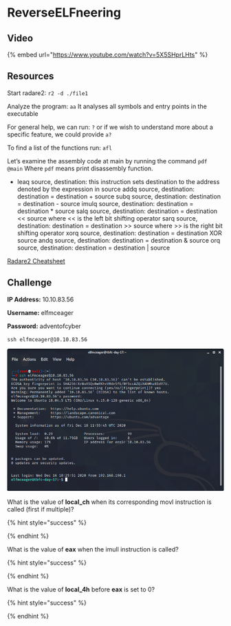 # ReverseELFneering

## Video

{% embed url="https://www.youtube.com/watch?v=5X5SHprLHts" %}

## Resources

Start radare2: `r2 -d ./file1`

Analyze the program: `aa`  It analyses all symbols and entry points in the executable

For general help, we can run: `?` or if we wish to understand more about a specific feature, we could provide `a?`

To find a list of the functions run: `afl`

Let’s examine the assembly code at main by running the command `pdf @main` Where `pdf` means print disassembly function.



* leaq source, destination: this instruction sets destination to the address denoted by the expression in source addq source, destination: destination = destination + source subq source, destination: destination = destination - source imulq source, destination: destination = destination \* source salq source, destination: destination = destination &lt;&lt; source where &lt;&lt; is the left bit shifting operator sarq source, destination: destination = destination &gt;&gt; source where &gt;&gt; is the right bit shifting operator xorq source, destination: destination = destination XOR source andq source, destination: destination = destination & source orq source, destination: destination = destination \| source

[Radare2 Cheatsheet](https://scoding.de/uploads/r2_cs.pdf)

## Challenge

**IP Address:** 10.10.83.56

**Username:** elfmceager

**Password:** adventofcyber

```text
ssh elfmceager@10.10.83.56
```

![](../.gitbook/assets/image%20%28114%29.png)

What is the value of **local\_ch** when its corresponding movl instruction is called \(first if multiple\)?

{% hint style="success" %}

{% endhint %}

What is the value of **eax** when the imull instruction is called?

{% hint style="success" %}

{% endhint %}

What is the value of **local\_4h** before **eax** is set to 0?

{% hint style="success" %}

{% endhint %}

